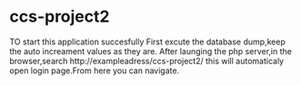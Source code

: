 # ccs-project2
TO start this application succesfully
First excute the database dump,keep the auto increament values as they are.
After launging the php server,in the browser,search http://exampleadress/ccs-project2/
this will automaticaly open login page.From here you can navigate.